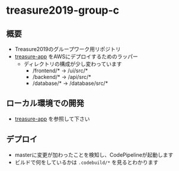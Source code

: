 # treasure2019-group-c
## 概要
* Treasure2019のグループワーク用リポジトリ
* [treasure-app](https://github.com/voyagegroup/treasure-app) をAWSにデプロイするためのラッパー
  * ディレクトリの構成が少し変わっています
    * /frontend/* -> /ui/src/*
    * /backend/*  -> /api/src/*
    * /database/* -> /database/src/*

## ローカル環境での開発
* [treasure-app](https://github.com/voyagegroup/treasure-app) を参照して下さい

## デプロイ
* masterに変更が加わったことを検知し、CodePipelineが起動します
* ビルドで何をしているかは `.codebuild/*` を見るとわかります
